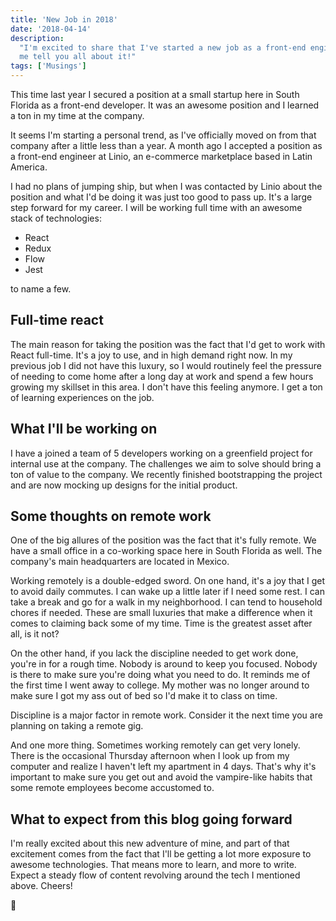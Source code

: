 ```yaml
---
title: 'New Job in 2018'
date: '2018-04-14'
description:
  "I'm excited to share that I've started a new job as a front-end engineer. Let
  me tell you all about it!"
tags: ['Musings']
---
```


This time last year I secured a position at a small startup here in South
Florida as a front-end developer. It was an awesome position and I learned a ton
in my time at the company.

It seems I'm starting a personal trend, as I've officially moved on from that
company after a little less than a year. A month ago I accepted a position as a
front-end engineer at Linio, an e-commerce marketplace based in Latin America.

I had no plans of jumping ship, but when I was contacted by Linio about the
position and what I'd be doing it was just too good to pass up. It's a large
step forward for my career. I will be working full time with an awesome stack of
technologies:

- React
- Redux
- Flow
- Jest

to name a few.

## Full-time react

The main reason for taking the position was the fact that I'd get to work with
React full-time. It's a joy to use, and in high demand right now. In my previous
job I did not have this luxury, so I would routinely feel the pressure of
needing to come home after a long day at work and spend a few hours growing my
skillset in this area. I don't have this feeling anymore. I get a ton of
learning experiences on the job.

## What I'll be working on

I have a joined a team of 5 developers working on a greenfield project for
internal use at the company. The challenges we aim to solve should bring a ton
of value to the company. We recently finished bootstrapping the project and are
now mocking up designs for the initial product.

## Some thoughts on remote work

One of the big allures of the position was the fact that it's fully remote. We
have a small office in a co-working space here in South Florida as well. The
company's main headquarters are located in Mexico.

Working remotely is a double-edged sword. On one hand, it's a joy that I get to
avoid daily commutes. I can wake up a little later if I need some rest. I can
take a break and go for a walk in my neighborhood. I can tend to household
chores if needed. These are small luxuries that make a difference when it comes
to claiming back some of my time. Time is the greatest asset after all, is it
not?

On the other hand, if you lack the discipline needed to get work done, you're in
for a rough time. Nobody is around to keep you focused. Nobody is there to make
sure you're doing what you need to do. It reminds me of the first time I went
away to college. My mother was no longer around to make sure I got my ass out of
bed so I'd make it to class on time.

Discipline is a major factor in remote work. Consider it the next time you are
planning on taking a remote gig.

And one more thing. Sometimes working remotely can get very lonely. There is the
occasional Thursday afternoon when I look up from my computer and realize I
haven't left my apartment in 4 days. That's why it's important to make sure you
get out and avoid the vampire-like habits that some remote employees become
accustomed to.

## What to expect from this blog going forward

I'm really excited about this new adventure of mine, and part of that excitement
comes from the fact that I'll be getting a lot more exposure to awesome
technologies. That means more to learn, and more to write. Expect a steady flow
of content revolving around the tech I mentioned above. Cheers!

👾
